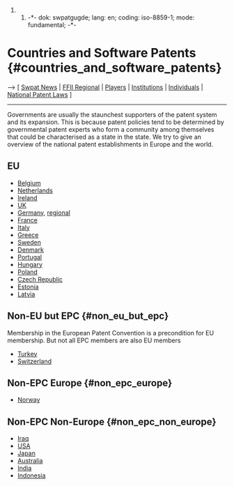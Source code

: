 1.  1.  -\*- dok: swpatgugde; lang: en; coding: iso-8859-1; mode:
        fundamental; -\*-

# Countries and Software Patents {#countries_and_software_patents}

\--\> \[ [ Swpat News](SwpatcninoEn "wikilink") \| [ FFII
Regional](FfiiRegioEn "wikilink") \| [ Players](SwpatgasnuEn "wikilink")
\| [ Institutions](SwpatkamniEn "wikilink") \| [
Individuals](SwpatremnaEn "wikilink") \| [ National Patent
Laws](NatPatLawsEn "wikilink") \]

------------------------------------------------------------------------

Governments are usually the staunchest supporters of the patent system
and its expansion. This is because patent policies tend to be determined
by governmental patent experts who form a community among themselves
that could be characterised as a state in the state. We try to give an
overview of the national patent establishments in Europe and the world.

## EU

-   [ Belgium](SwpatbeEn "wikilink")
-   [ Netherlands](SwpatnlEn "wikilink")
-   [ Ireland](SwpatieEn "wikilink")
-   [ UK](SwpatukEn "wikilink")
-   [ Germany](SwpatdeDe "wikilink"), [
    regional](FfiiDeRegioDe "wikilink")
-   [ France](SwpatfrFr "wikilink")
-   [ Italy](SwpatitEn "wikilink")
-   [ Greece](SwpatgrEn "wikilink")
-   [ Sweden](SwpatseEn "wikilink")
-   [ Denmark](SwpatdkEn "wikilink")
-   [ Portugal](SwpatptEn "wikilink")
-   [ Hungary](SwpathuEn "wikilink")
-   [ Poland](SwpatplEn "wikilink")
-   [ Czech Republic](SwpatczEn "wikilink")
-   [ Estonia](SwpateeEn "wikilink")
-   [ Latvia](SwpatlvEn "wikilink")

## Non-EU but EPC {#non_eu_but_epc}

Membership in the European Patent Convention is a precondition for EU
membership. But not all EPC members are also EU members

-   [ Turkey](SwpattrEn "wikilink")
-   [ Switzerland](SwpatchEn "wikilink")

## Non-EPC Europe {#non_epc_europe}

-   [ Norway](SwpatnoEn "wikilink")

## Non-EPC Non-Europe {#non_epc_non_europe}

-   [ Iraq](SwpatiqEn "wikilink")
-   [ USA](SwpatusEn "wikilink")
-   [ Japan](SwpatjpEn "wikilink")
-   [ Australia](SwpatauEn "wikilink")
-   [ India](SwpatinEn "wikilink")
-   [ Indonesia](SwpatidEn "wikilink")
